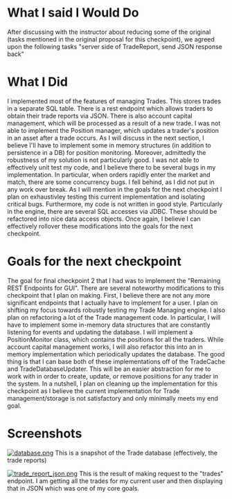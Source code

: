 
# What I said I Would Do
After discussing with the instructor about reducing some of the original (tasks mentioned in the original proposal for this checkpoint), we agreed upon the following tasks "server side of TradeReport, send JSON response back"

# What I Did
I implemented most of the features of managing Trades. This stores trades in a separate SQL table. There is a rest endpoint which allows traders to obtain their trade reports via JSON. There is also account capital management, which will be processed as a result of a new trade. I was not able to implement the Position manager, which updates a trader's position in an asset after a trade occurs. As I will discuss in the next section, I believe I'll have to implement some in memory structures (in addition to persistence in a DB) for position monitoring. Moreover, admittedly the robustness of my solution is not particularly good. I was not able to effectively unit test my code, and I believe there to be several bugs in my implementation. In particular, when orders rapidly enter the market and match, there are some concurrency bugs. I fell behind, as I did not put in any work over break. As I will mention in the goals for the next checkpoint I plan on exhaustivley testing this current implementation and isolating critical bugs. Furthermore, my code is not written in good style. Particularly in the engine, there are several SQL accesses via JDBC. These should be refactored into nice data access objects. Once again, I believe I can effectively rollover these modifications into the goals for the next checkpoint.

# Goals for the next checkpoint
The goal for final checkpoint 2 that I had was to implement the "Remaining REST
Endpoints for GUI". There are several noteworthy modifications to this checkpoint that I plan on making. First, I believe there are not any more significant endpoints that I actually have to implement for a user. I plan on shifting my focus towards robustly testing my Trade Managing engine. I also plan on refactoring a lot of the Trade management code. In particular, I will have to implement some in-memory data structures that are constantly listening for events and updating the database. I will implement a PositionMonitor class, which contains the positions for all the traders. While account capital management works, I will also refactor this into an in memory implementation which periodically updates the database. The good thing is that I can base both of these implementations off of the TradeCache and TradeDatabaseUpdater. This will be an easier abstraction for me to work with in order to create, update, or remove posiitions for any trader in the system. In a nutshell, I plan on cleaning up the implementation for this checkpoint as I believe the current implementation for Trade management/storage is not satisfactory and only minimally meets my end goal.

# Screenshots  
[![database.png](https://s17.postimg.org/h3t3ppdxr/database.png)](https://postimg.org/image/a0l8a38i3/)
This is a snapshot of the Trade database (effectively, the trade reports)

[![trade_report_json.png](https://s17.postimg.org/4nwdw9pu7/trade_report_json.png)](https://postimg.org/image/4nwdw9pu3/)
This is the result of making request to the "trades" endpoint. I am getting all the trades for my current user and then displaying that in JSON which was one of my core goals.

